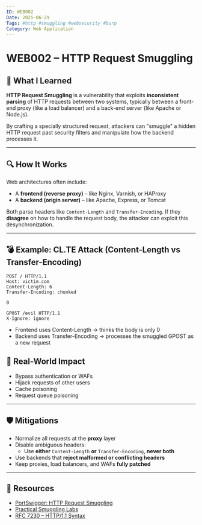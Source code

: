 ```yaml
---
ID: WEB002
Date: 2025-06-29
Tags: #http #smuggling #websecurity #burp
Category: Web Application
---
```


# WEB002 – HTTP Request Smuggling

## 🧠 What I Learned

**HTTP Request Smuggling** is a vulnerability that exploits **inconsistent parsing** of HTTP requests between two systems, typically between a front-end proxy (like a load balancer) and a back-end server (like Apache or Node.js).

By crafting a specially structured request, attackers can "smuggle" a hidden HTTP request past security filters and manipulate how the backend processes it.

---

## 🔍 How It Works

Web architectures often include:

- A **frontend (reverse proxy)** – like Nginx, Varnish, or HAProxy
- A **backend (origin server)** – like Apache, Express, or Tomcat

Both parse headers like `Content-Length` and `Transfer-Encoding`. If they **disagree** on how to handle the request body, the attacker can exploit this desynchronization.

---

## 💣 Example: CL.TE Attack (Content-Length vs Transfer-Encoding)

```http
POST / HTTP/1.1
Host: victim.com
Content-Length: 6
Transfer-Encoding: chunked

0

GPOST /evil HTTP/1.1
X-Ignore: ignore
```
- Frontend uses Content-Length → thinks the body is only 0
- Backend uses Transfer-Encoding → processes the smuggled GPOST as a new request

## 🧪 Real-World Impact

- Bypass authentication or WAFs  
- Hijack requests of other users  
- Cache poisoning  
- Request queue poisoning    

---

## 🛡️ Mitigations

- Normalize all requests at the **proxy** layer  
- Disable ambiguous headers:
  - Use **either** `Content-Length` **or** `Transfer-Encoding`, **never both**  
- Use backends that **reject malformed or conflicting headers**  
- Keep proxies, load balancers, and WAFs **fully patched**  

---

## 🔗 Resources

- [PortSwigger: HTTP Request Smuggling](https://portswigger.net/web-security/request-smuggling)  
- [Practical Smuggling Labs](https://portswigger.net/web-security/request-smuggling/lab-basic-cl-te)  
- [RFC 7230 – HTTP/1.1 Syntax](https://datatracker.ietf.org/doc/html/rfc7230)  
